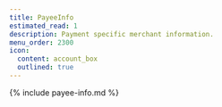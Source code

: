 ```yaml
---
title: PayeeInfo
estimated_read: 1
description: Payment specific merchant information.
menu_order: 2300
icon:
  content: account_box
  outlined: true
---
```


{% include payee-info.md %}
